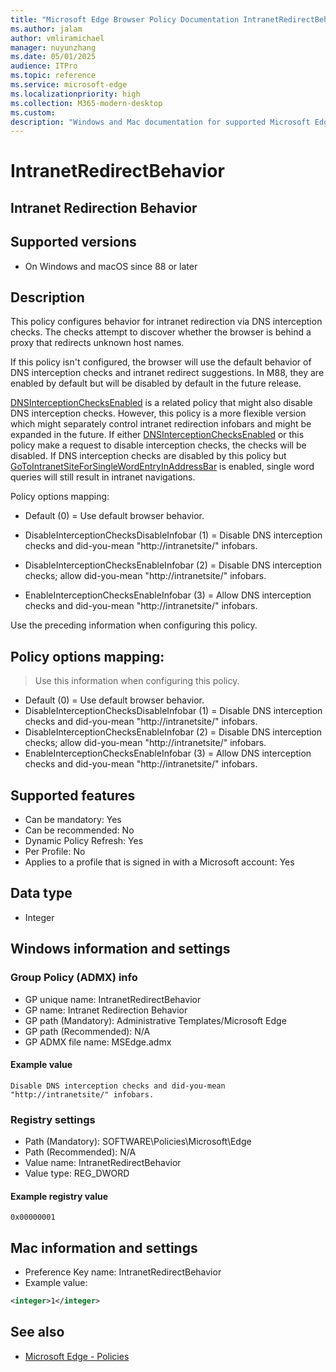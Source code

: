 ```yaml
---
title: "Microsoft Edge Browser Policy Documentation IntranetRedirectBehavior"
ms.author: jalam
author: vmliramichael
manager: nuyunzhang
ms.date: 05/01/2025
audience: ITPro
ms.topic: reference
ms.service: microsoft-edge
ms.localizationpriority: high
ms.collection: M365-modern-desktop
ms.custom:
description: "Windows and Mac documentation for supported Microsoft Edge Browser policy: Intranet Redirection Behavior"
---
```


<!--THIS FILE IS AUTOMATICALLY GENERATED. MANUAL CHANGES WILL BE OVERWRITTEN.-->
<!--Please contact the Microsoft Edge Manageability team with any questions.-->

# IntranetRedirectBehavior

## Intranet Redirection Behavior


## Supported versions

- On Windows and macOS since 88 or later

## Description

This policy configures behavior for intranet redirection via DNS interception checks. The checks attempt to discover whether the browser is behind a proxy that redirects unknown host names.

If this policy isn't configured, the browser will use the default behavior of DNS interception checks and intranet redirect suggestions. In M88, they are enabled by default but will be disabled by default in the future release.

[DNSInterceptionChecksEnabled](DNSInterceptionChecksEnabled.md) is a related policy that might also disable DNS interception checks. However, this policy is a more flexible version which might separately control intranet redirection infobars and might be expanded in the future.
If either [DNSInterceptionChecksEnabled](DNSInterceptionChecksEnabled.md) or this policy make a request to disable interception checks, the checks will be disabled.
If DNS interception checks are disabled by this policy but [GoToIntranetSiteForSingleWordEntryInAddressBar](GoToIntranetSiteForSingleWordEntryInAddressBar.md) is enabled, single word queries will still result in intranet navigations.

Policy options mapping:

* Default (0) = Use default browser behavior.

* DisableInterceptionChecksDisableInfobar (1) = Disable DNS interception checks and did-you-mean "http://intranetsite/" infobars.

* DisableInterceptionChecksEnableInfobar (2) = Disable DNS interception checks; allow did-you-mean "http://intranetsite/" infobars.

* EnableInterceptionChecksEnableInfobar (3) = Allow DNS interception checks and did-you-mean "http://intranetsite/" infobars.

Use the preceding information when configuring this policy.

## Policy options mapping:
> Use this information when configuring this policy.

- Default (0) = Use default browser behavior.
- DisableInterceptionChecksDisableInfobar (1) = Disable DNS interception checks and did-you-mean "http://intranetsite/" infobars.
- DisableInterceptionChecksEnableInfobar (2) = Disable DNS interception checks; allow did-you-mean "http://intranetsite/" infobars.
- EnableInterceptionChecksEnableInfobar (3) = Allow DNS interception checks and did-you-mean "http://intranetsite/" infobars.

## Supported features

- Can be mandatory: Yes
- Can be recommended: No
- Dynamic Policy Refresh: Yes
- Per Profile: No
- Applies to a profile that is signed in with a Microsoft account: Yes

## Data type

- Integer

## Windows information and settings

### Group Policy (ADMX) info

- GP unique name: IntranetRedirectBehavior
- GP name: Intranet Redirection Behavior
- GP path (Mandatory): Administrative Templates/Microsoft Edge
- GP path (Recommended): N/A
- GP ADMX file name: MSEdge.admx

#### Example value

```
Disable DNS interception checks and did-you-mean "http://intranetsite/" infobars.
```

### Registry settings

- Path (Mandatory): SOFTWARE\Policies\Microsoft\Edge
- Path (Recommended): N/A
- Value name: IntranetRedirectBehavior
- Value type: REG_DWORD

#### Example registry value

```
0x00000001
```


## Mac information and settings

- Preference Key name: IntranetRedirectBehavior
- Example value:

```xml
<integer>1</integer>
```

## See also
- [Microsoft Edge - Policies](../microsoft-edge-policies.md)
